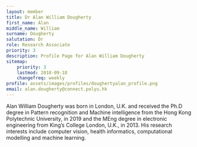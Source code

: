 ```yaml
---
layout: member
title: Dr Alan William Dougherty
first_name: Alan
middle_name: William
surname: Dougherty
salutation: Dr
role: Research Associate
priority: 3
description: Profile Page for Alan William Dougherty
sitemap:
    priority: 3
    lastmod: 2018-09-18
    changefreq: weekly
profile: assets/images/profiles/doughertyalan_profile.png
email: alan.dougherty@connect.polyu.hk
---
```


Alan William Dougherty was born in London, U.K. and received the Ph.D degree in Pattern recognition and Machine intelligence from the Hong Kong Polytechnic University, in 2019 and the MEng degree in electronic engineering from King’s College London, U.K., in 2013. 
His research interests include computer vision, health informatics, computational modelling and machine learning. 